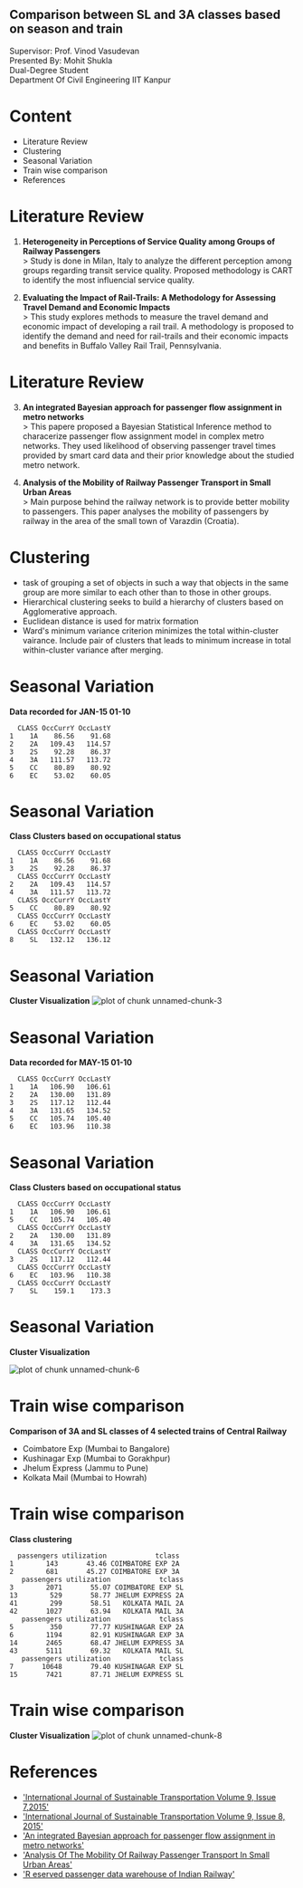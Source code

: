 ## Comparison between SL and 3A classes based on season and train
Supervisor: Prof. Vinod Vasudevan  
Presented By: Mohit Shukla  
Dual-Degree Student  
Department Of Civil Engineering IIT Kanpur 


Content
========================================================


* Literature Review  
* Clustering
* Seasonal Variation 
* Train wise comparison 
* References
         


Literature Review 
========================================================
1. **Heterogeneity in Perceptions of Service Quality among Groups of Railway Passengers**   
        > Study is done in Milan, Italy to analyze the different perception among groups regarding 
        transit service quality. Proposed methodology is CART to identify the most influencial 
        service quality.
        
2. **Evaluating the Impact of Rail-Trails: A Methodology for Assessing Travel Demand and Economic Impacts**   
        > This study explores methods to measure the travel demand and economic impact of developing a rail trail. A methodology is proposed to identify the demand and need for rail-trails and their economic impacts and benefits in Buffalo Valley Rail Trail, Pennsylvania. 

Literature Review 
========================================================
3. **An integrated Bayesian approach for passenger flow assignment in metro networks**   
        > This papere proposed a Bayesian Statistical Inference method to characerize passenger flow assignment model in complex metro networks. They used likelihood of observing passenger travel times provided by smart card data and their prior knowledge about the studied metro network.
        
4. **Analysis of the Mobility of Railway Passenger Transport in Small Urban Areas**   
        > Main purpose behind the railway network is to provide better mobility to passengers. This paper analyses the mobility of passengers by railway in the area of the small town of Varazdin (Croatia).  

Clustering
========================================================
* task of grouping a set of objects in such a way that objects in the same group are more similar to each other than to those in other groups.
*  Hierarchical clustering seeks to build a hierarchy of clusters based on Agglomerative approach.
* Euclidean distance is used for matrix formation
* Ward's minimum variance criterion minimizes the total within-cluster vairance. Include pair of clusters that leads to minimum increase in total within-cluster variance after merging.
        
Seasonal Variation 
========================================================
**Data recorded for JAN-15 01-10** 


```
  CLASS OccCurrY OccLastY
1    1A    86.56    91.68
2    2A   109.43   114.57
3    2S    92.28    86.37
4    3A   111.57   113.72
5    CC    80.89    80.92
6    EC    53.02    60.05
```
Seasonal Variation 
=================================================================
**Class Clusters based on occupational status**


```
  CLASS OccCurrY OccLastY
1    1A    86.56    91.68
3    2S    92.28    86.37
  CLASS OccCurrY OccLastY
2    2A   109.43   114.57
4    3A   111.57   113.72
  CLASS OccCurrY OccLastY
5    CC    80.89    80.92
  CLASS OccCurrY OccLastY
6    EC    53.02    60.05
  CLASS OccCurrY OccLastY
8    SL   132.12   136.12
```

Seasonal Variation
========================================================
**Cluster Visualization**
![plot of chunk unnamed-chunk-3](thesis-figure/unnamed-chunk-3-1.png) 

Seasonal Variation
========================================================
**Data recorded for MAY-15 01-10** 

```
  CLASS OccCurrY OccLastY
1    1A   106.90   106.61
2    2A   130.00   131.89
3    2S   117.12   112.44
4    3A   131.65   134.52
5    CC   105.74   105.40
6    EC   103.96   110.38
```
Seasonal Variation
=================================================================
**Class Clusters based on occupational status**


```
  CLASS OccCurrY OccLastY
1    1A   106.90   106.61
5    CC   105.74   105.40
  CLASS OccCurrY OccLastY
2    2A   130.00   131.89
4    3A   131.65   134.52
  CLASS OccCurrY OccLastY
3    2S   117.12   112.44
  CLASS OccCurrY OccLastY
6    EC   103.96   110.38
  CLASS OccCurrY OccLastY
7    SL    159.1    173.3
```

Seasonal Variation
========================================================
**Cluster Visualization**

![plot of chunk unnamed-chunk-6](thesis-figure/unnamed-chunk-6-1.png) 


Train wise comparison
==========================================================
**Comparison of 3A and SL classes of 4 selected trains of Central Railway**

* Coimbatore Exp  (Mumbai to Bangalore)
* Kushinagar Exp   (Mumbai to Gorakhpur)
* Jhelum Express   (Jammu to Pune)
* Kolkata Mail   (Mumbai to Howrah)  

Train wise comparison
========================================================
**Class clustering**    

```
  passengers utilization            tclass
1        143       43.46 COIMBATORE EXP 2A
2        681       45.27 COIMBATORE EXP 3A
   passengers utilization            tclass
3        2071       55.07 COIMBATORE EXP SL
13        529       58.77 JHELUM EXPRESS 2A
41        299       58.51   KOLKATA MAIL 2A
42       1027       63.94   KOLKATA MAIL 3A
   passengers utilization            tclass
5         350       77.77 KUSHINAGAR EXP 2A
6        1194       82.91 KUSHINAGAR EXP 3A
14       2465       68.47 JHELUM EXPRESS 3A
43       5111       69.32   KOLKATA MAIL SL
   passengers utilization            tclass
7       10648       79.40 KUSHINAGAR EXP SL
15       7421       87.71 JHELUM EXPRESS SL
```

Train wise comparison
========================================================
**Cluster Visualization**
![plot of chunk unnamed-chunk-8](thesis-figure/unnamed-chunk-8-1.png) 

References
==========================================================
* ['International Journal of Sustainable Transportation Volume 9, Issue 7,2015'](http://www.tandfonline.com/doi/abs/10.1080/15568318.2013.825035)
* ['International Journal of Sustainable Transportation Volume 9, Issue 8, 2015'](http://www.tandfonline.com/doi/abs/10.1080/15568318.2013.849318?journalCode=ujst20#.VaP8o_mqqko)
* ['An integrated Bayesian approach for passenger flow assignment in metro networks'](http://www.sciencedirect.com/science/article/pii/S0968090X15000030)
* ['Analysis Of The Mobility Of Railway Passenger Transport In Small Urban Areas'](http://www.witpress.com/elibrary/wit-transactions-on-the-built-environment/146/34126)
* ['R
eserved passenger data warehouse of Indian Railway'](http://www.dw.indianrail.gov.in/)



